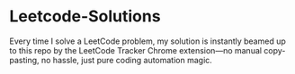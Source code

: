 # Leetcode-Solutions
Every time I solve a LeetCode problem, my solution is instantly beamed up to this repo by the LeetCode Tracker Chrome extension—no manual copy-pasting, no hassle, just pure coding automation magic.
